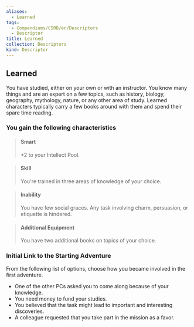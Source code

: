 ```yaml
---
aliases:
  - Learned
tags:
  - Compendiums/CSRD/en/Descriptors
  - Descriptor
title: Learned
collection: Descriptors
kind: Descriptor
---
```

## Learned  
You have studied, either on your own or with an instructor. You know many things and are an expert on a few topics, such as history, biology, geography, mythology, nature, or any other area of study. Learned characters typically carry a few books around with them and spend their spare time reading.
### You gain the following characteristics  
> #### Smart
> +2 to your Intellect Pool.  

> #### Skill
> You're trained in three areas of knowledge of your choice.  

> #### Inability
> You have few social graces. Any task involving charm, persuasion, or etiquette is hindered.  

> #### Additional Equipment
> You have two additional books on topics of your choice.  

### Initial Link to the Starting Adventure  
From the following list of options, choose how you became involved in the first adventure.  
- One of the other PCs asked you to come along because of your knowledge.  
- You need money to fund your studies.  
- You believed that the task might lead to important and interesting discoveries.  
- A colleague requested that you take part in the mission as a favor.  